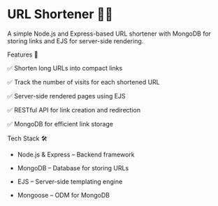 # URL Shortener 🔗✨
A simple Node.js and Express-based URL shortener with MongoDB for storing links and EJS for server-side rendering.

Features 🚀

✅ Shorten long URLs into compact links

✅ Track the number of visits for each shortened URL

✅ Server-side rendered pages using EJS

✅ RESTful API for link creation and redirection

✅ MongoDB for efficient link storage


Tech Stack 🛠

+ Node.js & Express – Backend framework

+ MongoDB – Database for storing URLs

+ EJS – Server-side templating engine

+ Mongoose – ODM for MongoDB
